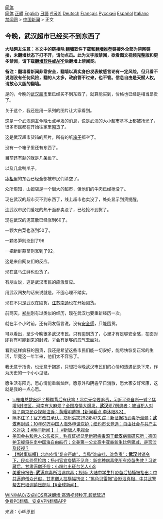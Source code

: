  <!-- 面包屑导航 --> <div class="breadcrumb"><!-- GTranslate: https://gtranslate.io/ -->  <div class="switcher notranslate">  <div class="selected">  <a href="#" onclick="return false;"> 简体</a>  </div>  <div class="option">  <a href="https://www.bannedbook.org" onclick="doGTranslate('zh-CN|zh-CN');jQuery('div.switcher div.selected a').html(jQuery(this).html());return false;" title="简体中文" class="nturl selected"> 简体</a>  <a href="https://www.bannedbook.org/zh-tw/" onclick="doGTranslate('zh-CN|zh-TW');jQuery('div.switcher div.selected a').html(jQuery(this).html());return false;" title="繁體中文" class="nturl"> 正體</a>  <a href="https://www.bannedbook.org/en/" onclick="doGTranslate('zh-CN|en');jQuery('div.switcher div.selected a').html(jQuery(this).html());return false;" title="English" class="nturl"> English</a>  <a href="https://www.bannedbook.org/ja/" onclick="doGTranslate('zh-CN|ja');jQuery('div.switcher div.selected a').html(jQuery(this).html());return false;" title="日本語" class="nturl"> 日語</a>  <a href="https://www.bannedbook.org/ko/" onclick="doGTranslate('zh-CN|ko');jQuery('div.switcher div.selected a').html(jQuery(this).html());return false;" title="한국어" class="nturl"> 한국어</a>  <a href="https://www.bannedbook.org/de/" onclick="doGTranslate('zh-CN|de');jQuery('div.switcher div.selected a').html(jQuery(this).html());return false;" title="Deutsch" class="nturl"> Deutsch</a>  <a href="https://www.bannedbook.org/fr/" onclick="doGTranslate('zh-CN|fr');jQuery('div.switcher div.selected a').html(jQuery(this).html());return false;" title="Français" class="nturl"> Français</a>  <a href="https://www.bannedbook.org/ru/" onclick="doGTranslate('zh-CN|ru');jQuery('div.switcher div.selected a').html(jQuery(this).html());return false;" title="Русский" class="nturl"> Русский</a>  <a href="https://www.bannedbook.org/es/" onclick="doGTranslate('zh-CN|es');jQuery('div.switcher div.selected a').html(jQuery(this).html());return false;" title="Español" class="nturl"> Español</a>  <a href="https://www.bannedbook.org/it/" onclick="doGTranslate('zh-CN|it');jQuery('div.switcher div.selected a').html(jQuery(this).html());return false;" title="Italiano" class="nturl"> Italiano</a>  </div>  </div>      <div class='breadcrumb-sub'><!-- Breadcrumb NavXT 6.3.0 --> <a href="https://www.bannedbook.org/" class="home">禁闻网</a> &gt; <a href="https://www.bannedbook.org/bnews/cnnews/" class="category">中国新闻</a> &gt; 正文</div></div><h2>今晚，武汉超市已经买不到东西了</h2> <p class="notice"><b>大陆网友注意：本文中的链接除 <a href="https://github.com/bannedbook/fanqiang" >翻墙</a>软件下载和<a href="https://github.com/killgcd/justmysocks/blob/master/README.md">翻墙推荐</a>链接外全部为禁网链接，未翻墙状态下打不开，请勿点击。此为文字版禁闻，欲看图文视频完整版和更多禁闻，请下载<a href="https://github.com/bannedbook/fanqiang">翻墙软件或APP</a>后翻墙上禁闻网。</p><p>备注：翻墙看新闻非常安全，翻墙以真实身份发表敏感言论有一定风险，但只看不说则没有任何风险，翻的人太多，政府管不过来，也不管。信息自由是天赋人权，请放心大胆的翻墙。</b></p>  <div class="entry"> <p>是的，今晚的<a href="https://www.bannedbook.org/bnews/tag/%e6%ad%a6%e6%b1%89/" class="st_tag internal_tag" rel="tag" title="标签 武汉 下的日志">武汉</a><a href="https://www.bannedbook.org/bnews/tag/%e8%b6%85%e5%b8%82/" class="st_tag internal_tag" rel="tag" title="标签 超市 下的日志">超市</a>里已经买不到东西了，就算能买到，价格也已经是相当昂贵了。</p> <p>关于这个，我还是用一系列的图片让大家看到。</p> <p>这是一个武汉<a href="https://www.bannedbook.org/bnews/tag/%e7%bd%91%e5%8f%8b/" class="st_tag internal_tag" rel="tag" title="标签 网友 下的日志">网友</a>今晚七点半发的消息，说是武汉的大小超市基本上都被抢光了，很多市民都在开始往家里<a href="https://www.bannedbook.org/bnews/tag/%E5%9B%A4%E8%B4%A7/" class="st_tag internal_tag" rel="tag" title="标签 囤货 下的日志">囤货</a>了。</p> <p><strong></strong></p> <p>这是武汉超市货箱的照片，所有的纸<a href="https://www.bannedbook.org/bnews/tag/%E7%AE%B1%E5%AD%90/" class="st_tag internal_tag" rel="tag" title="标签 箱子 下的日志">箱子</a>都空了。</p> <p>没有一个箱子里还有东西了。</p> <p>目前还有剩的就是几条鱼了。</p>  <p>以及几盒鸭爪子。</p> <p><a href="https://www.bannedbook.org/bnews/tag/%E5%86%B0%E6%9F%9C/" class="st_tag internal_tag" rel="tag" title="标签 冰柜 下的日志">冰柜</a>里的东西已经全部被市民们清空了。</p> <p>众所周知，山姆店是一个很大的超市，但他们的牛肉已经抢没了。</p> <p>现在武汉的超市买不到东西了，线上超市也卖没了，处处显示到货提醒。</p> <p>连武汉市民们爱吃的热干面都卖没了，已经抢不到货了。</p> <p>现在武汉的泥蒿散已经涨到60了。</p> <p>一颗大白菜也涨到50了。</p>  <p>一颗冬笋则涨到了96</p> <p>一把新鲜蒜苗则涨到了92。</p> <p>这是来自网友们的反应。</p> <p>现在盒马生鲜也没货了。</p> <p>有朋友说，这是武汉市民的应激反应。</p> <p>用武汉网友的话来说就是，不囤心理不踏实。</p> <p>现在不只是武汉在囤货，<a href="https://www.bannedbook.org/bnews/tag/%e6%b1%9f%e8%8b%8f%e5%8d%97%e9%80%9a/" class="st_tag internal_tag" rel="tag" title="标签 江苏南通 下的日志">江苏南通</a>也在开始囤货。</p>  <p>前两天，<a href="https://www.bannedbook.org/bnews/tag/%e9%83%91%e5%b7%9e/" class="st_tag internal_tag" rel="tag" title="标签 郑州 下的日志">郑州</a>刚有过类似的经历，现在武汉也要重新经历一次。</p> <p>就在半个小时前，还有网友留言说，没有<a href="https://www.bannedbook.org/bnews/tag/%E5%AE%89%E5%85%A8%E6%84%9F/" class="st_tag internal_tag" rel="tag" title="标签 安全感 下的日志">安全感</a>，只能囤货。</p> <p>可以看出，至少今晚很多武汉市民，只有囤到货了，心里才有足够安全感，在面对即将有可能到来的封城，才会有足够的底气去面对。</p> <p>看到这样疯狂的囤货，我还是希望这些市民们能一切安好，能尽快恢复正常的生活，毕竟这一年半来，他们太不容易了。</p> <p>我无意于指责，也无意于抱怨，只想把今晚武汉市民们的心情和遭遇记录下来，作为历史的一个小小见证。</p> <p>愿生活有阳光，愿心情能重新灿烂，愿意外和阴霾早日消散，愿大家安好常康，这就是我的一点心愿。</p> <ul class='op-related-articles' title='相关阅读'> <li><a href='https://www.bannedbook.org/bnews/bannedvideo/20210803/1599190.html' target='_blank'>💥罹难总数出炉？模糊背后有伏笔！北京无奈要追责，习近平恐自断一臂？猛增5封控区，河南有大麻烦？全国疫情大爆发，<b>武汉</b>现7例患者；被当犯人对待？南京民众视频泣诉；黄耀明遭捕【新闻看点 李沐阳8.3】</a></li> <li><a href='https://www.bannedbook.org/bnews/bannedvideo/20210803/1599181.html' target='_blank'>瞒不住了！官方改口承认，郑州洪灾292死47失踪！新证据指武毒所泄漏；<b>武汉</b>再封城；10年61万中国人海外申请庇护；纽约市长竞选：自由社会与共产主义对决【 #晚间新闻 】｜ #新唐人电视台</a></li> <li><a href='https://www.bannedbook.org/bnews/worldnews/usa/20210803/1599170.html' target='_blank'>美国会共和党人公布报告，称有证据显示新冠病毒源于<b>武汉</b>病毒研究所；德国护卫舰将在南中国海自由航行；全美第一公立高中亚裔新生比例骤减，是否涉及歧视？</a></li> <li><a href='https://www.bannedbook.org/bnews/bannedvideo/20210803/1599145.html' target='_blank'>【#时事纵横】北京疫情“复杂严峻”，当局“谁审批、谁负责”；<b>武汉</b>封锁令下，民众恐慌抢粮；扬州官宣疫情不见底；新变种病毒使所有疫苗失效？习访藏后，甘肃逼僧还俗；小粉红出征台艺人小S</a></li> <li><a href='https://www.bannedbook.org/bnews/bannedvideo/20210803/1599137.html' target='_blank'>美重磅报告: <b>武汉</b>病毒所泄漏病毒；视频: 大陆中学生打疫苗后抽搐被抬出；中共逼迫僧众还俗，甘肃僧人拉横幅抗议；“黑色贝雷帽”合影泄真相，中共武警帮古巴培训镇压部队【#全球新闻】</a></li> </ul> <p class="texttj"> <a href="https://github.com/bannedbook/fanqiang/wiki/V2ray%E6%9C%BA%E5%9C%BA" target="_blank">WIN/MAC/安卓/iOS高速翻墙:高清视频秒开,超低延迟</a><br/> <a href="https://github.com/bannedbook/fanqiang/wiki/%E7%A6%81%E9%97%BB%E7%BD%91%E5%AE%89%E5%8D%93%E7%BF%BB%E5%A2%99%E6%96%B0%E9%97%BBAPP" target="_blank">免费PC翻墙、安卓VPN翻墙APP</a></p> <p> 来源：小晖原创 </p><a name='sharetosocial'></a>  <div style="margin-bottom:5px;padding-bottom:5px;clear:both"> <div id="archive-pix-1" class="banner-ads"> <!-- AuctionX Display platform tag START --> <div id="26318x728x90x621x_ADSLOT2" clicktrack="%%CLICK_URL_ESC%%"></div> <!-- AuctionX Display platform tag END --> </div> <div id="archive-pix-2" class="banner-ads"> <!-- AuctionX Display platform tag START --> <div id="26315x300x250x621x_ADSLOT2" clicktrack="%%CLICK_URL_ESC%%"></div> <!-- AuctionX Display platform tag END --> </div> </div>  <div id="archive-pix-1" class="banner-ads"> <!-- AuctionX Display platform tag START --> <div id="26318x728x90x621x_ADSLOT3" clicktrack="%%CLICK_URL_ESC%%"></div> <!-- AuctionX Display platform tag END --> </div> </div><!--END ENTRY--> 